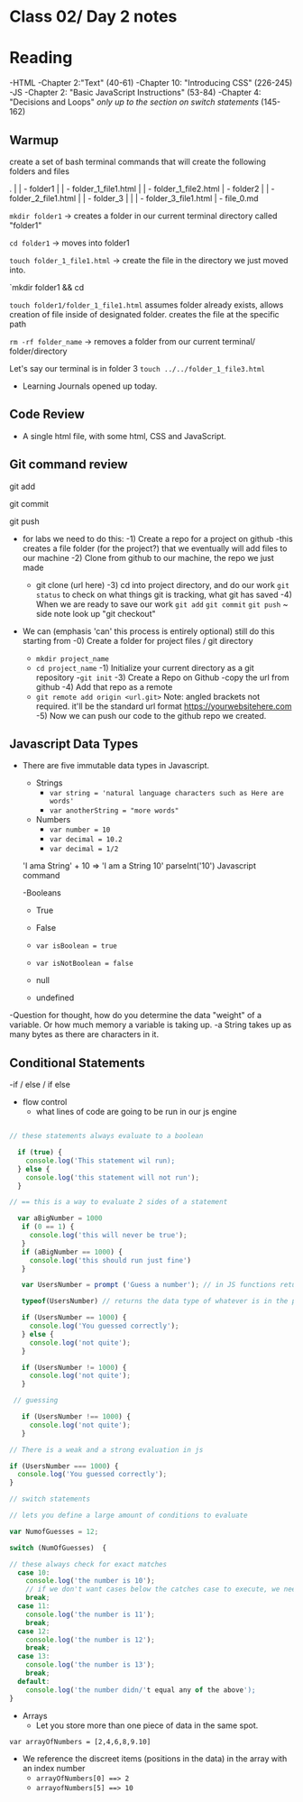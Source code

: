 # Class 02/ Day 2 notes

# Reading 

-HTML
  -Chapter 2:"Text" (40-61)
  -Chapter 10: "Introducing CSS" (226-245)
-JS
  -Chapter 2: "Basic JavaScript Instructions" (53-84)
  -Chapter 4: "Decisions and Loops" *only up to the section on switch statements* (145-162)






## Warmup
create a set of bash terminal commands that will create the following folders and files

.
|
| - folder1
|     | - folder_1_file1.html
|     | - folder_1_file2.html
| - folder2
|     | - folder_2_file1.html
|     | - folder_3
|     |     | - folder_3_file1.html
| - file_0.md


`mkdir folder1` -> creates a folder in our current terminal directory called "folder1"

`cd folder1` -> moves into folder1

`touch folder_1_file1.html` -> create the file in the directory we just moved into.

`mkdir folder1 &&  cd

`touch folder1/folder_1_file1.html` assumes folder already exists, allows creation of file inside of designated folder. creates the file at the specific path

`rm -rf folder_name` -> removes a folder from our current terminal/ folder/directory

Let's say our terminal is in folder 3 `touch ../../folder_1_file3.html`

- Learning Journals opened up today. 

## Code Review

- A single html file, with some html, CSS and JavaScript.

## Git command review

git add

git commit

git push

- for labs we need to do this:
  -1) Create a repo for a project on github
    -this creates a file folder (for the project?) that we eventually will add files to our machine
  -2) Clone from github to our machine, the repo we just made
    - git clone (url here)
  -3) cd into project directory, and do our work
      `git status`  to check on what things git is tracking, what git has saved
  -4) When we are ready to save our work
    `git add`
    `git commit`
    `git push`
  ~ side note look up "git checkout"

- We can (emphasis 'can' this process is entirely optional) still do this starting from
  -0) Create a folder for project files / git directory
    - `mkdir project_name`
    - `cd project_name`
  -1) Initialize your current directory as a git repository
    -`git init`
  -3) Create a Repo on Github
    -copy the url from github
  -4) Add that repo as a remote
    - `git remote add origin <url.git>` Note: angled brackets not required. it'll be the standard url format https://yourwebsitehere.com 
  -5) Now we can push our code to the github repo we created.

## Javascript Data Types

- There are five immutable data types in Javascript.
  - Strings
    - `var string = 'natural language characters such as Here are words'`
    - `var anotherString = "more words"`
  - Numbers
    - `var number = 10`
    - `var decimal = 10.2`
    - `var decimal = 1/2`

  'I ama String' + 10 => 'I am a String 10'
    parseInt('10') Javascript command

  -Booleans
   - True
   - False
   - `var isBoolean = true`
   - `var isNotBoolean = false`
   
    - null
    - undefined


  



-Question for thought, how do you determine the data "weight" of a variable. Or how much memory a variable is taking up. 
  -a String takes up as many bytes as there are characters in it. 

## Conditional Statements
  -if / else / if else
  - flow control
    - what lines of code are going to be run in our js engine

```javascript

// these statements always evaluate to a boolean

  if (true) {
    console.log('This statement wil run);
  } else {
    console.log('this statement will not run');
  }

// == this is a way to evaluate 2 sides of a statement

  var aBigNumber = 1000
   if (0 == 1) {
     console.log('this will never be true');
   }
   if (aBigNumber == 1000) {
     console.log('this should run just fine')
   }

   var UsersNumber = prompt ('Guess a number'); // in JS functions return specific data types

   typeof(UsersNumber) // returns the data type of whatever is in the paranthesis

   if (UsersNumber == 1000) {
     console.log('You guessed correctly');
   } else {
     console.log('not quite');
   }

   if (UsersNumber != 1000) {
     console.log('not quite');
   }

 // guessing

   if (UsersNumber !== 1000) {
     console.log('not quite');
   }

// There is a weak and a strong evaluation in js

if (UsersNumber === 1000) {
  console.log('You guessed correctly');
}

// switch statements

// lets you define a large amount of conditions to evaluate

var NumofGuesses = 12;

switch (NumOfGuesses)  {

// these always check for exact matches
  case 10:
    console.log('the number is 10');
    // if we don't want cases below the catches case to execute, we need a break
    break;
  case 11:
    console.log('the number is 11');
    break;
  case 12:
    console.log('the number is 12');
    break;
  case 13:
    console.log('the number is 13');
    break;
  default:
    console.log('the number didn/'t equal any of the above');
}

```
- Arrays
  - Let you store more than one piece of data in the same spot. 

`var arrayOfNumbers = [2,4,6,8,9.10]`

  - We reference the discreet items (positions in the data) in the array with an index number
    - `arrayOfNumbers[0] ==> 2`
    - `arrayofNumbers[5] ==> 10`
